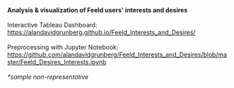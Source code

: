 <b>Analysis & visualization of Feeld users' interests and desires</b><br>
<br>
Interactive Tableau Dashboard: <br>
https://alandavidgrunberg.github.io/Feeld_Interests_and_Desires/ <br>
<br>
Preprocessing with Jupyter Notebook: <br>
https://github.com/alandavidgrunberg/Feeld_Interests_and_Desires/blob/master/Feeld_Desires_Interests.ipynb <br>
<br>
<em>*sample non-representative</em>
